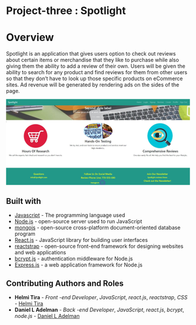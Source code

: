 # Project-three : Spotlight
# Overview

Spotlight is an application that gives users option to check out reviews about certain items or merchandise that they like to purchase while also giving them the ability to add a review of their own. Users will be given the ability to search for any product and find reviews for them from other users so that they don’t have to look up those specific products on eCommerce sites. Ad revenue will be generated by rendering ads on the sides of the page.

![home page when user not authenticated](./spotlight/public/assets/review2.JPG?raw=true)

## Built with
* [Javascript](https://developer.mozilla.org/en-US/docs/Web/JavaScript) - The programming language used
* [Node.js](https://nodejs.org/en/) - open-source server used to run JavaScript
* [mongojs](https://www.npmjs.com/package/mongojs) - open-source cross-platform document-oriented database program
* [React.js](https://reactjs.org/) - JavaScript library for building user interfaces
* [reactstrap](https://react-bootstrap.github.io/) - open-source front-end framework for designing websites and web applications
* [bcrypt.js](https://www.npmjs.com/package/bcrypt-nodejs) - authentication middleware for Node.js
* [Express.js](http://www.expressjs.com/) - a web application framework for Node.js

## Contributing Authors and Roles

* **Helmi Tira** - *Front -end Developer*, *JavaScript*, *react.js*, *reactstrap*, *CSS* - [Helmi Tira](https://github.com/htira2001)
* **Daniel L Adelman** - *Back -end Developer*, *JavaScript*, *react.js*, *bcrypt*, *node.js* - [Daniel L Adelman](https://github.com/trozio?tab=repositories)

